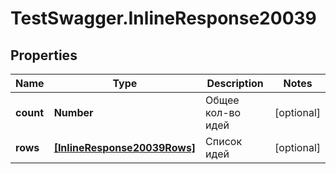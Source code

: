 # TestSwagger.InlineResponse20039

## Properties

Name | Type | Description | Notes
------------ | ------------- | ------------- | -------------
**count** | **Number** | Общее кол-во идей | [optional] 
**rows** | [**[InlineResponse20039Rows]**](InlineResponse20039Rows.md) | Список идей | [optional] 


